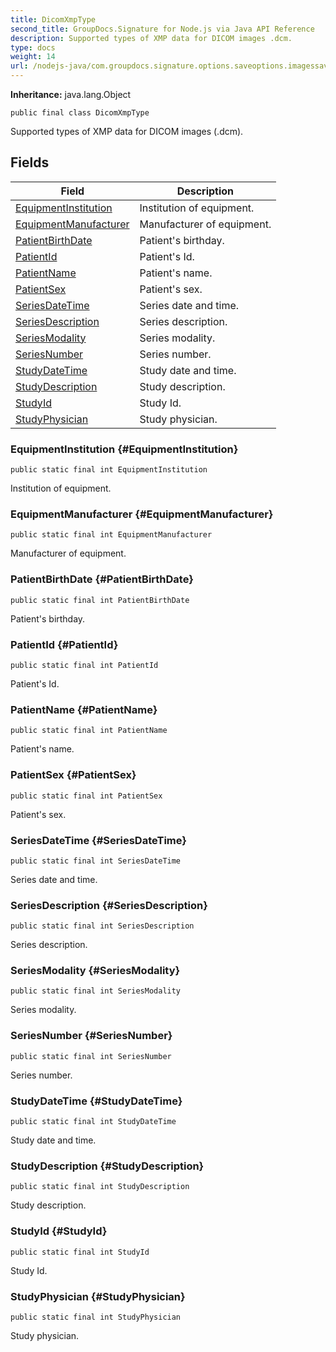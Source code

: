 ```yaml
---
title: DicomXmpType
second_title: GroupDocs.Signature for Node.js via Java API Reference
description: Supported types of XMP data for DICOM images .dcm.
type: docs
weight: 14
url: /nodejs-java/com.groupdocs.signature.options.saveoptions.imagessaveoptions/dicomxmptype/
---
```

**Inheritance:**
java.lang.Object
```
public final class DicomXmpType
```

Supported types of XMP data for DICOM images (.dcm).
## Fields

| Field | Description |
| --- | --- |
| [EquipmentInstitution](#EquipmentInstitution) | Institution of equipment. |
| [EquipmentManufacturer](#EquipmentManufacturer) | Manufacturer of equipment. |
| [PatientBirthDate](#PatientBirthDate) | Patient's birthday. |
| [PatientId](#PatientId) | Patient's Id. |
| [PatientName](#PatientName) | Patient's name. |
| [PatientSex](#PatientSex) | Patient's sex. |
| [SeriesDateTime](#SeriesDateTime) | Series date and time. |
| [SeriesDescription](#SeriesDescription) | Series description. |
| [SeriesModality](#SeriesModality) | Series modality. |
| [SeriesNumber](#SeriesNumber) | Series number. |
| [StudyDateTime](#StudyDateTime) | Study date and time. |
| [StudyDescription](#StudyDescription) | Study description. |
| [StudyId](#StudyId) | Study Id. |
| [StudyPhysician](#StudyPhysician) | Study physician. |
### EquipmentInstitution {#EquipmentInstitution}
```
public static final int EquipmentInstitution
```


Institution of equipment.

### EquipmentManufacturer {#EquipmentManufacturer}
```
public static final int EquipmentManufacturer
```


Manufacturer of equipment.

### PatientBirthDate {#PatientBirthDate}
```
public static final int PatientBirthDate
```


Patient's birthday.

### PatientId {#PatientId}
```
public static final int PatientId
```


Patient's Id.

### PatientName {#PatientName}
```
public static final int PatientName
```


Patient's name.

### PatientSex {#PatientSex}
```
public static final int PatientSex
```


Patient's sex.

### SeriesDateTime {#SeriesDateTime}
```
public static final int SeriesDateTime
```


Series date and time.

### SeriesDescription {#SeriesDescription}
```
public static final int SeriesDescription
```


Series description.

### SeriesModality {#SeriesModality}
```
public static final int SeriesModality
```


Series modality.

### SeriesNumber {#SeriesNumber}
```
public static final int SeriesNumber
```


Series number.

### StudyDateTime {#StudyDateTime}
```
public static final int StudyDateTime
```


Study date and time.

### StudyDescription {#StudyDescription}
```
public static final int StudyDescription
```


Study description.

### StudyId {#StudyId}
```
public static final int StudyId
```


Study Id.

### StudyPhysician {#StudyPhysician}
```
public static final int StudyPhysician
```


Study physician.

